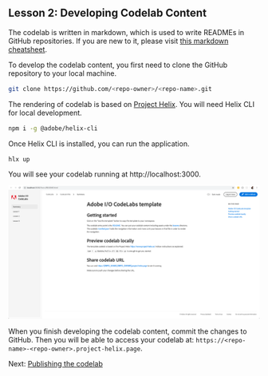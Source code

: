 ## Lesson 2: Developing Codelab Content

The codelab is written in markdown, which is used to write READMEs in GitHub repositories. If you are new to it, please visit [this markdown cheatsheet](https://github.com/adam-p/markdown-here/wiki/Markdown-Cheatsheet).  

To develop the codelab content, you first need to clone the GitHub repository to your local machine.

``` bash
git clone https://github.com/<repo-owner>/<repo-name>.git
```

The rendering of codelab is based on [Project Helix](https://www.project-helix.io/). You will need Helix CLI for local development.

```bash
npm i -g @adobe/helix-cli
```

Once Helix CLI is installed, you can run the application.

```bash
hlx up
```

You will see your codelab running at http://localhost:3000.

![localhost](assets/localhost.png)

When you finish developing the codelab content, commit the changes to GitHub. Then you will be able to access your codelab at: `https://<repo-name>-<repo-owner>.project-helix.page`.

Next: [Publishing the codelab](/lessons/lesson3.md)
